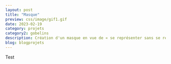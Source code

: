 ```yaml
---
layout: post
title: "Masque"
preview: css/image/gif1.gif
date: 2023-02-19
category: projets 
category2: gobelins
description: Création d'un masque en vue de « se représenter sans se représenter » 
blog: blogprojets
---
```


Test
